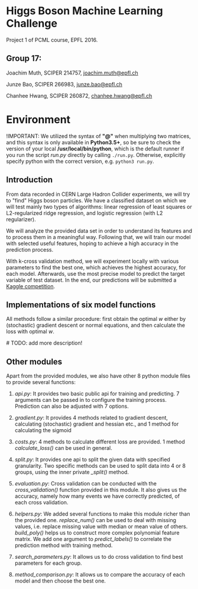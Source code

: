 # Higgs Boson Machine Learning Challenge
Project 1 of PCML course, EPFL 2016.

## Group 17:

Joachim Muth, SCIPER 214757, joachim.muth@epfl.ch

Junze Bao, SCIPER 266983, junze.bao@epfl.ch

Chanhee Hwang, SCIPER 260872, chanhee.hwang@epfl.ch


# Environment
!IMPORTANT: We utilized the syntax of **"@"** when multiplying two matrices, and this syntax is only available in **Python3.5+**, so be sure to check the version of your local **/usr/local/bin/python**, which is the default runner if you run the script *run.py* directly by calling `./run.py`. Otherwise, explicitly specify python with the correct version, e.g. `python3 run.py`.


## Introduction

From data recorded in CERN Large Hadron Collider experiments, we will try to "find" Higgs boson particles. We have a classified dataset on which we will test mainly two types of algorithms: linear regression of  least squares or L2-regularized ridge regression, and logistic regression (with L2 regularizer).

We will analyze the provided data set in order to understand its features and to process them in a meaningful way. Following that, we will train our model with selected useful features, hoping to achieve a high accuracy in the prediction process.

With k-cross validation method, we will experiment locally with various parameters to find the best one, which achieves the highest accuracy, for each model. Afterwards, use the most precise model to predict the target variable of test dataset. In the end, our predictions will be submitted a [Kaggle competition](https://inclass.kaggle.com/c/epfml-project-1).

## Implementations of six model functions
All methods follow a similar procedure: first obtain the optimal *w* either by (stochastic) gradient descent or normal equations, and then calculate the loss with optimal *w*.

\# TODO: add more description!


## Other modules
Apart from the provided modules, we also have other 8 python module files to provide several functions:

1. *api.py*: It provides two basic public api for training and predicting. 7 arguments can be passed in to configure the training process. Prediction can also be adjusted with 7 options.

2. *gradient.py*: It provides 4 methods related to gradient descent, calculating (stochastic) gradient and hessian etc., and 1 method for calculating the sigmoid

3. *costs.py*: 4 methods to calculate different loss are provided. 1 method *calculate_loss()* can be used in general.

4. *split.py*: It provides one api to split the given data with specified granularity. Two specific methods can be used to split data into 4 or 8 groups, using the inner private *_split()* method.

5. *evaluation.py*: Cross validation can be conducted with the *cross_validation()* function provided in this module. It also gives us the accuracy, namely how many events we have correctly predicted, of each cross validation.

6. *helpers.py*: We added several functions to make this module richer than the provided one. *replace_num()* can be used to deal with missing values, i.e. replace missing value with median or mean value of others. *build_poly()* helps us to construct more complex polynomial feature matrix. We add one argument to *predict_labels()* to correlate the prediction method with training method.

7. *search_parameters.py*: It allows us to do cross validation to find best parameters for each group.

8. *method_comparison.py*: It allows us to compare the accuracy of each model and then choose the best one.

